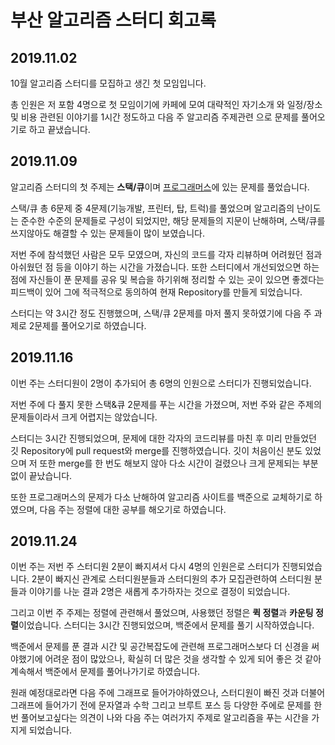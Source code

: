 # 부산 알고리즘 스터디 회고록

## 2019.11.02
10월 알고리즘 스터디를 모집하고 생긴 첫 모임입니다.

 총 인원은 저 포함 4명으로 첫 모임이기에 카페에 모여 
 대략적인 자기소개 와 일정/장소 및 비용 관련된 이야기를 1시간 정도하고 
 다음 주 알고리즘 주제관련 으로 문제를 풀어오기로 하고 끝냈습니다.
 
## 2019.11.09
알고리즘 스터디의 첫 주제는 **스택/큐**이며 [프로그래머스](https://programmers.co.kr/learn/challenges)에 있는 문제를 풀었습니다.

스택/큐 총 6문제 중 4문제(기능개발, 프린터, 탑, 트럭)를 풀었으며 알고리즘의 난이도는 준수한 수준의 문제들로 구성이 되었지만, 해당 문제들의 지문이 난해하며, 스택/큐를 쓰지않아도 해결할 수 있는 문제들이 많이 보였습니다.

저번 주에 참석했던 사람은 모두 모였으며, 자신의 코드를 각자 리뷰하며 어려웠던 점과 아쉬웠던 점 등을 이야기 하는 시간을 가졌습니다. 또한 스터디에서 개선되었으면 하는 점에 자신들이 푼 문제를 공유 및 복습을 하기위해 정리할 수 있는 곳이 있으면 좋겠다는 피드백이 있어 그에 적극적으로 동의하여 현재 Repository를 만들게 되었습니다.

스터디는 약 3시간 정도 진행했으며, 스택/큐 2문제를 마저 풀지 못하였기에 다음 주 과제로 2문제를 풀어오기로 하였습니다.

## 2019.11.16
이번 주는 스터디원이 2명이 추가되어 총 6명의 인원으로 스터디가 진행되었습니다.

저번 주에 다 풀지 못한 스택&큐 2문제를 푸는 시간을 가졌으며, 저번 주와 같은 주제의 문제들이라서 크게 어렵지는 않았습니다.

스터디는 3시간 진행되었으며, 문제에 대한 각자의 코드리뷰를 마친 후 미리 만들었던 깃 Repository에 pull request와 merge를 진행하였습니다. 깃이 처음이신 분도 있었으며 저 또한 merge를 한 번도 해보지 않아 다소 시간이 걸렸으나 크게 문제되는 부분없이 끝났습니다.

또한 프로그래머스의 문제가 다소 난해하여 알고리즘 사이트를 백준으로 교체하기로 하였으며, 다음 주는 정렬에 대한 공부를 해오기로 하였습니다.

## 2019.11.24
이번 주는 저번 주 스터디원 2분이 빠지셔서 다시 4명의 인원은로 스터디가 진행되었습니다.
2분이 빠지신 관계로 스터디원분들과 스터디원의 추가 모집관련하여 스터디원 분들과 이야기를 나눈 결과 
2명은 새롭게 추가하자는 것으로 결정이 되었습니다.

그리고 이번 주 주제는 정렬에 관련해서 풀었으며, 사용했던 정렬은 **퀵 정렬**과 **카운팅 정렬**이었습니다.
스터디는 3시간 진행되었으며, 백준에서 문제를 풀기 시작하였습니다.

백준에서 문제를 푼 결과 시간 및 공간복잡도에 관련해 프로그래머스보다 더 신경을 써야했기에 어려운 점이 많았으나, 
확실히 더 많은 것을 생각할 수 있게 되어 좋은 것 같아 계속해서 백준에서 문제를 풀어나가기로 하였습니다.

원래 예정대로라면 다음 주에 그래프로 들어가야하였으나, 스터디원이 빠진 것과 더불어 그래프에 들어가기 전에 
문자열과 수학 그리고 브루트 포스 등 다양한 주에로 문제를 한 번 풀어보고싶다는 의견이 나와 
다음 주는 여러가지 주제로 알고리즘을 푸는 시간을 가지게 되었습니다.
